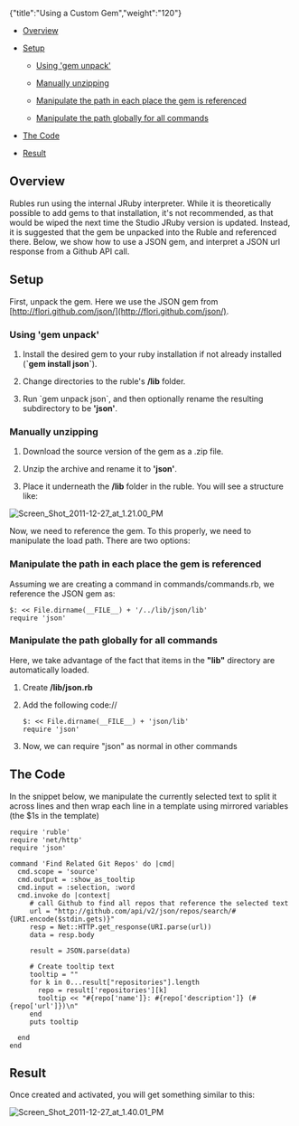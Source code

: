 {"title":"Using a Custom Gem","weight":"120"}

* [Overview](#overview)

* [Setup](#setup)

    * [Using 'gem unpack'](#using-'gem-unpack')

    * [Manually unzipping](#manually-unzipping)

    * [Manipulate the path in each place the gem is referenced](#manipulate-the-path-in-each-place-the-gem-is-referenced)

    * [Manipulate the path globally for all commands](#manipulate-the-path-globally-for-all-commands)

* [The Code](#the-code)

* [Result](#result)

## Overview

Rubles run using the internal JRuby interpreter. While it is theoretically possible to add gems to that installation, it's not recommended, as that would be wiped the next time the Studio JRuby version is updated. Instead, it is suggested that the gem be unpacked into the Ruble and referenced there. Below, we show how to use a JSON gem, and interpret a JSON url response from a Github API call.

## Setup

First, unpack the gem. Here we use the JSON gem from [http://flori.github.com/json/](http://flori.github.com/json/).

### Using 'gem unpack'

1. Install the desired gem to your ruby installation if not already installed (**\`gem install json\`**).

2. Change directories to the ruble's **/lib** folder.

3. Run \`gem unpack json\`, and then optionally rename the resulting subdirectory to be **'json'**.

### Manually unzipping

1. Download the source version of the gem as a .zip file.

2. Unzip the archive and rename it to **'json'**.

3. Place it underneath the **/lib** folder in the ruble. You will see a structure like:

![Screen_Shot_2011-12-27_at_1.21.00_PM](/Images/appc/download/attachments/30083229/Screen_Shot_2011-12-27_at_1.21.00_PM.png)

Now, we need to reference the gem. To this properly, we need to manipulate the load path. There are two options:

### Manipulate the path in each place the gem is referenced

Assuming we are creating a command in commands/commands.rb, we reference the JSON gem as:

```
$: << File.dirname(__FILE__) + '/../lib/json/lib'
require 'json'
```

### Manipulate the path globally for all commands

Here, we take advantage of the fact that items in the **"lib"** directory are automatically loaded.

1. Create **/lib/json.rb**

2. Add the following code://

    ```
    $: << File.dirname(__FILE__) + 'json/lib'
    require 'json'
    ```

3. Now, we can require "json" as normal in other commands

## The Code

In the snippet below, we manipulate the currently selected text to split it across lines and then wrap each line in a template using mirrored variables (the $1s in the template)

```
require 'ruble'
require 'net/http'
require 'json'

command 'Find Related Git Repos' do |cmd|
  cmd.scope = 'source'
  cmd.output = :show_as_tooltip
  cmd.input = :selection, :word
  cmd.invoke do |context|
     # call Github to find all repos that reference the selected text
     url = "http://github.com/api/v2/json/repos/search/#{URI.encode($stdin.gets)}"
     resp = Net::HTTP.get_response(URI.parse(url))
     data = resp.body

     result = JSON.parse(data)

     # Create tooltip text
     tooltip = ""
     for k in 0...result["repositories"].length
       repo = result['repositories'][k]
       tooltip << "#{repo['name']}: #{repo['description']} (#{repo['url']})\n"
     end
     puts tooltip

  end
end
```

## Result

Once created and activated, you will get something similar to this:

![Screen_Shot_2011-12-27_at_1.40.01_PM](/Images/appc/download/attachments/30083229/Screen_Shot_2011-12-27_at_1.40.01_PM.png)
